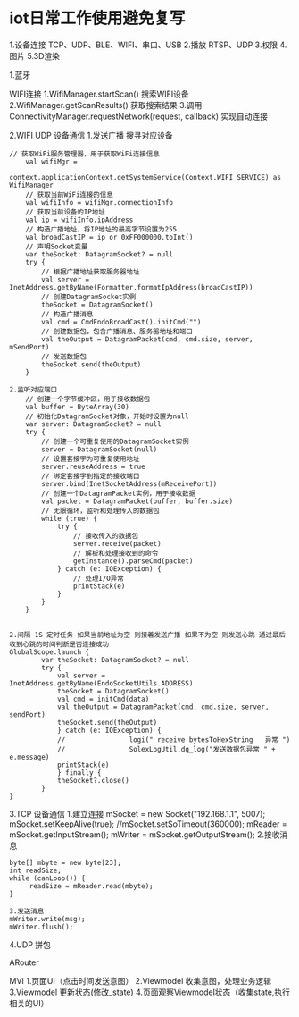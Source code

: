 

# iot日常工作使用避免复写

1.设备连接 TCP、UDP、BLE、WIFI、串口、USB
2.播放 RTSP、UDP 
3.权限 
4.图片
5.3D渲染



1.蓝牙

WIFI连接
1.WifiManager.startScan() 搜索WIFI设备
2.WifiManager.getScanResults() 获取搜索结果
3.调用 ConnectivityManager.requestNetwork(request, callback) 实现自动连接



2.WIFI UDP 设备通信
    1.发送广播 搜寻对应设备 

    // 获取WiFi服务管理器，用于获取WiFi连接信息
        val wifiMgr =
            context.applicationContext.getSystemService(Context.WIFI_SERVICE) as WifiManager
        // 获取当前WiFi连接的信息
        val wifiInfo = wifiMgr.connectionInfo
        // 获取当前设备的IP地址
        val ip = wifiInfo.ipAddress
        // 构造广播地址，将IP地址的最高字节设置为255
        val broadCastIP = ip or 0xFF000000.toInt()
        // 声明Socket变量
        var theSocket: DatagramSocket? = null
        try {
            // 根据广播地址获取服务器地址
            val server = InetAddress.getByName(Formatter.formatIpAddress(broadCastIP))
            // 创建DatagramSocket实例
            theSocket = DatagramSocket()
            // 构造广播消息
            val cmd = CmdEndoBroadCast().initCmd("")
            // 创建数据包，包含广播消息、服务器地址和端口
            val theOutput = DatagramPacket(cmd, cmd.size, server, mSendPort)
            // 发送数据包
            theSocket.send(theOutput)
        }

    2.监听对应端口
        // 创建一个字节缓冲区，用于接收数据包
        val buffer = ByteArray(30)
        // 初始化DatagramSocket对象，开始时设置为null
        var server: DatagramSocket? = null
        try {
            // 创建一个可重复使用的DatagramSocket实例
            server = DatagramSocket(null)
            // 设置套接字为可重复使用地址
            server.reuseAddress = true
            // 绑定套接字到指定的接收端口
            server.bind(InetSocketAddress(mReceivePort))
            // 创建一个DatagramPacket实例，用于接收数据
            val packet = DatagramPacket(buffer, buffer.size)
            // 无限循环，监听和处理传入的数据包
            while (true) {
                try {
                    // 接收传入的数据包
                    server.receive(packet)
                    // 解析和处理接收到的命令
                    getInstance().parseCmd(packet)
                } catch (e: IOException) {
                    // 处理I/O异常
                    printStack(e)
                }
            }
        }


    2.间隔 1S 定时任务 如果当前地址为空 则接着发送广播 如果不为空 则发送心跳 通过最后收到心跳的时间判断是否连接成功
    GlobalScope.launch {
            var theSocket: DatagramSocket? = null
            try {
                val server = InetAddress.getByName(EndoSocketUtils.ADDRESS)
                theSocket = DatagramSocket()
                val cmd = initCmd(data)
                val theOutput = DatagramPacket(cmd, cmd.size, server, sendPort)
                theSocket.send(theOutput)
                } catch (e: IOException) {
                //                logi(" receive bytesToHexString   异常 ")
                //                SolexLogUtil.dq_log("发送数据包异常 " + e.message)
                printStack(e)
                } finally {
                theSocket?.close()
            }
    }


3.TCP 设备通信
    1.建立连接
        mSocket = new Socket("192.168.1.1", 5007);
        mSocket.setKeepAlive(true);
        //mSocket.setSoTimeout(360000);
        mReader = mSocket.getInputStream();
        mWriter = mSocket.getOutputStream();
    2.接收消息

    byte[] mbyte = new byte[23];
    int readSize;
    while (canLoop()) {
         readSize = mReader.read(mbyte);    
    }

    3.发送消息
    mWriter.write(msg);
    mWriter.flush();


4.UDP 拼包



ARouter







MVI
1.页面UI（点击时间发送意图）
2.Viewmodel 收集意图，处理业务逻辑
3.Viewmodel 更新状态(修改_state)
4.页面观察Viewmodel状态（收集state,执行相关的UI）











